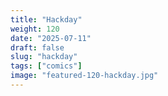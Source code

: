```yaml
---
title: "Hackday"
weight: 120
date: "2025-07-11"
draft: false
slug: "hackday"
tags: ["comics"]
image: "featured-120-hackday.jpg"
---
```


